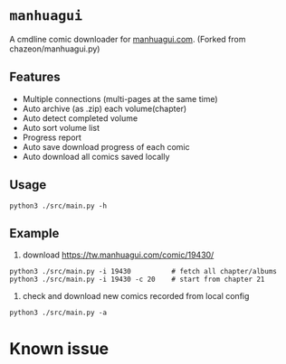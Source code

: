 # `manhuagui`

A cmdline comic downloader for [manhuagui.com](https://tw.manhuagui.com/).
(Forked from chazeon/manhuagui.py)

## Features
- Multiple connections (multi-pages at the same time)
- Auto archive (as .zip) each volume(chapter)
- Auto detect completed volume
- Auto sort volume list
- Progress report
- Auto save download progress of each comic
- Auto download all comics saved locally

## Usage
````
python3 ./src/main.py -h
````

## Example
1. download https://tw.manhuagui.com/comic/19430/
````
python3 ./src/main.py -i 19430			# fetch all chapter/albums
python3 ./src/main.py -i 19430 -c 20	# start from chapter 21
````

1. check and download new comics recorded from local config
````
python3 ./src/main.py -a
````

# Known issue

